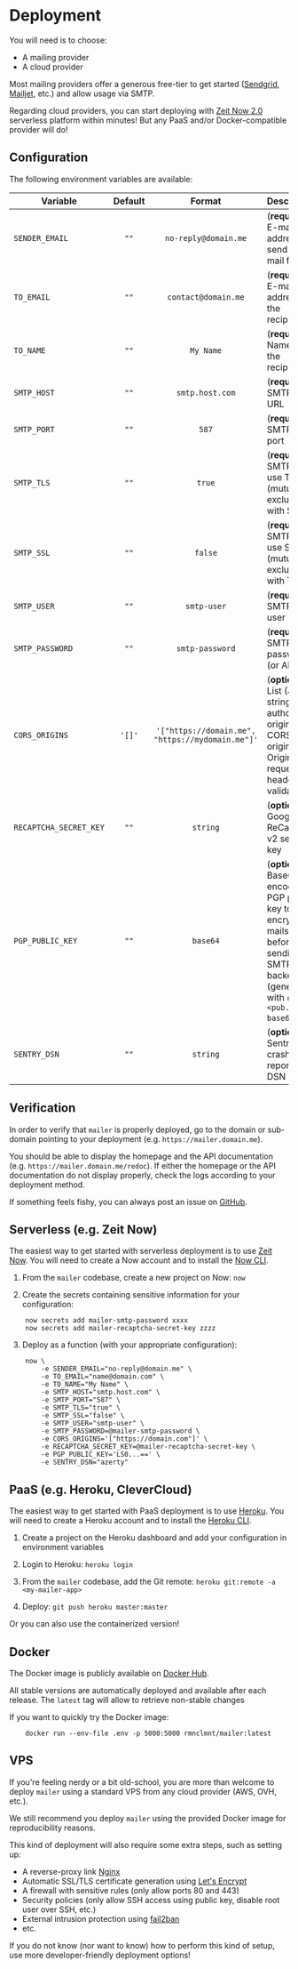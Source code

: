 # Deployment

You will need is to choose:

- A mailing provider
- A cloud provider

Most mailing providers offer a generous free-tier to get started
([Sendgrid](https://sendgrid.com), [Mailjet](https://mailjet.com), etc.)
and allow usage via SMTP.

Regarding cloud providers, you can start deploying with [Zeit Now 2.0](https://zeit.co) serverless platform within minutes!
But any PaaS and/or Docker-compatible provider will do!

## Configuration

The following environment variables are available:

| Variable               | Default |                      Format                      | Description                                                                                                                                   |
| ---------------------- | :-----: | :----------------------------------------------: | --------------------------------------------------------------------------------------------------------------------------------------------- |
| `SENDER_EMAIL`         |  `""`   |               `no-reply@domain.me`               | (**required**) E-mail address to send e-mail from                                                                                             |
| `TO_EMAIL`             |  `""`   |               `contact@domain.me`                | (**required**) E-mail address of the recipient                                                                                                |
| `TO_NAME`              |  `""`   |                    `My Name`                     | (**required**) Name of the recipient                                                                                                          |
| `SMTP_HOST`            |  `""`   |                 `smtp.host.com`                  | (**required**) SMTP host URL                                                                                                                  |
| `SMTP_PORT`            |  `""`   |                      `587`                       | (**required**) SMTP host port                                                                                                                 |
| `SMTP_TLS`             |  `""`   |                      `true`                      | (**required**) SMTP host use TLS (mutually exclusive with SSL)                                                                                |
| `SMTP_SSL`             |  `""`   |                     `false`                      | (**required**) SMTP host use SSL (mutually exclusive with TLS)                                                                                |
| `SMTP_USER`            |  `""`   |                   `smtp-user`                    | (**required**) SMTP host user                                                                                                                 |
| `SMTP_PASSWORD`        |  `""`   |                 `smtp-password`                  | (**required**) SMTP host password (or API key)                                                                                                |
| `CORS_ORIGINS`         | `'[]'`  | `'["https://domain.me", "https://mydomain.me"]'` | (**optional**) List (JSON string) of authorized origins for CORS origins and Origin request header validation                                 |
| `RECAPTCHA_SECRET_KEY` |  `""`   |                     `string`                     | (**optional**) Google ReCaptcha v2 secret key                                                                                                 |
| `PGP_PUBLIC_KEY`       |  `""`   |                     `base64`                     | (**optional**) Base64-encoded PGP public key to encrypt e-mails with before sending to SMTP backend (generate with `cat <pub.asc> \| base64`) |
| `SENTRY_DSN`           |  `""`   |                     `string`                     | (**optional**) Sentry crash reporting DSN                                                                                                     |

## Verification

In order to verify that `mailer` is properly deployed, go to the domain or
sub-domain pointing to your deployment (e.g. `https://mailer.domain.me`).

You should be able to display the homepage and the API documentation
(e.g. `https://mailer.domain.me/redoc`).
If either the homepage or the API documentation do not display properly,
check the logs according to your deployment method.

If something feels fishy, you can always post an issue on
[GitHub](https://github.com/rclement/mailer/issues).

## Serverless (e.g. Zeit Now)

The easiest way to get started with serverless deployment is to use [Zeit Now](https://zeit.co).
You will need to create a Now account and to install the [Now CLI](https://zeit.co/download).

1. From the `mailer` codebase, create a new project on Now: `now`

2. Create the secrets containing sensitive information for your configuration:

```
    now secrets add mailer-smtp-password xxxx
    now secrets add mailer-recaptcha-secret-key zzzz
```

3. Deploy as a function (with your appropriate configuration):

```
    now \
        -e SENDER_EMAIL="no-reply@domain.me" \
        -e TO_EMAIL="name@domain.com" \
        -e TO_NAME="My Name" \
        -e SMTP_HOST="smtp.host.com" \
        -e SMTP_PORT="587" \
        -e SMTP_TLS="true" \
        -e SMTP_SSL="false" \
        -e SMTP_USER="smtp-user" \
        -e SMTP_PASSWORD=@mailer-smtp-password \
        -e CORS_ORIGINS='["https://domain.com"]' \
        -e RECAPTCHA_SECRET_KEY=@mailer-recaptcha-secret-key \
        -e PGP_PUBLIC_KEY='LS0...==' \
        -e SENTRY_DSN="azerty"
```

## PaaS (e.g. Heroku, CleverCloud)

The easiest way to get started with PaaS deployment is to use [Heroku](https://heroku.com).
You will need to create a Heroku account and to install the
[Heroku CLI](https://devcenter.heroku.com/articles/heroku-cli).

1. Create a project on the Heroku dashboard and add your configuration in environment variables

2. Login to Heroku: `heroku login`

3. From the `mailer` codebase, add the Git remote: `heroku git:remote -a <my-mailer-app>`

4. Deploy: `git push heroku master:master`

Or you can also use the containerized version!

## Docker

The Docker image is publicly available on [Docker Hub](https://hub.docker.com/r/rmnclmnt/mailer).

All stable versions are automatically deployed and available after each release.
The `latest` tag will allow to retrieve non-stable changes

If you want to quickly try the Docker image:

```
    docker run --env-file .env -p 5000:5000 rmnclmnt/mailer:latest
```

## VPS

If you're feeling nerdy or a bit old-school, you are more than welcome to
deploy `mailer` using a standard VPS from any cloud provider (AWS, OVH, etc.).

We still recommend you deploy `mailer` using the provided Docker image for
reproducibility reasons.

This kind of deployment will also require some extra steps, such as setting up:

- A reverse-proxy link [Nginx](https://www.nginx.com)
- Automatic SSL/TLS certificate generation using [Let's Encrypt](https://letsencrypt.org)
- A firewall with sensitive rules (only allow ports 80 and 443)
- Security policies (only allow SSH access using public key, disable root user over SSH, etc.)
- External intrusion protection using [fail2ban](https://www.fail2ban.org)
- etc.

If you do not know (nor want to know) how to perform this kind of setup, use more
developer-friendly deployment options!

